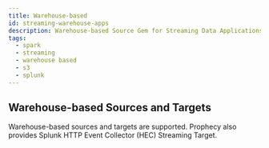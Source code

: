 ```yaml
---
title: Warehouse-based
id: streaming-warehouse-apps
description: Warehouse-based Source Gem for Streaming Data Applications
tags:
  - spark
  - streaming
  - warehouse based
  - s3
  - splunk
---
```


## Warehouse-based Sources and Targets

Warehouse-based sources and targets are supported. Prophecy also provides Splunk HTTP Event Collector (HEC) Streaming Target.

